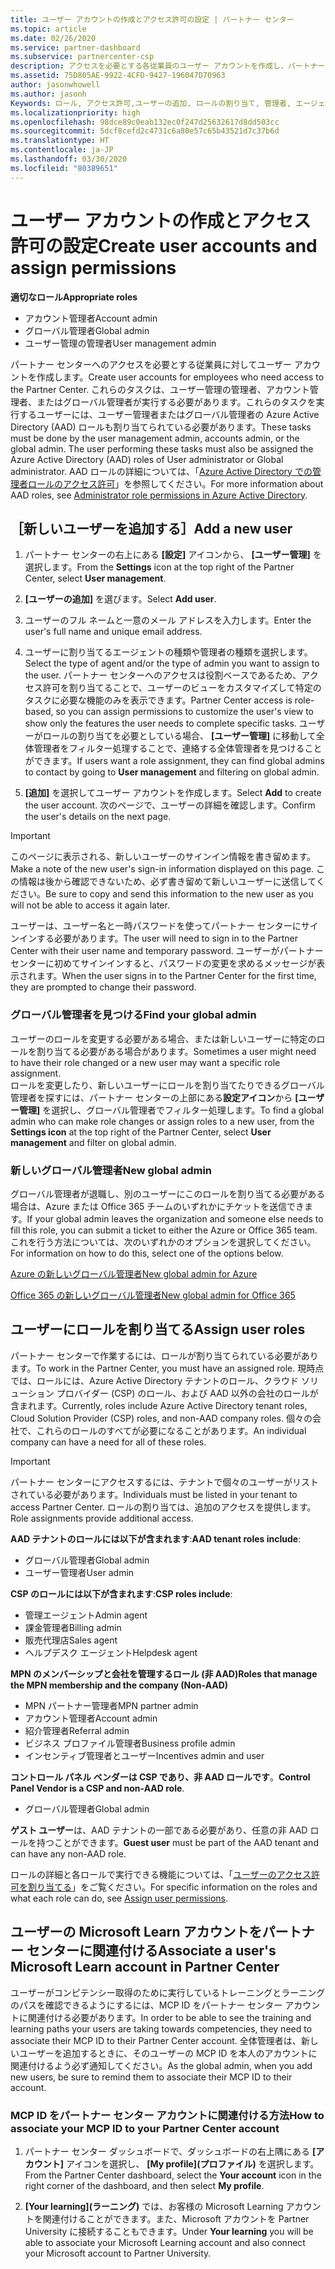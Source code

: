 ```yaml
---
title: ユーザー アカウントの作成とアクセス許可の設定 | パートナー センター
ms.topic: article
ms.date: 02/26/2020
ms.service: partner-dashboard
ms.subservice: partnercenter-csp
description: アクセスを必要とする各従業員のユーザー アカウントを作成し、パートナー センターでロールを割り当てる方法について説明します。 別の管理者特権を持つユーザーが、これを行うことができます。
ms.assetid: 75D805AE-9922-4CFD-9427-196047D70963
author: jasonwhowell
ms.author: jasonh
Keywords: ロール, アクセス許可,ユーザーの追加, ロールの割り当て, 管理者, エージェント,
ms.localizationpriority: high
ms.openlocfilehash: 98dce89c0eab132ec0f247d25632617d8dd503cc
ms.sourcegitcommit: 5dcf8cefd2c4731c6a80e57c65b43521d7c37b6d
ms.translationtype: HT
ms.contentlocale: ja-JP
ms.lasthandoff: 03/30/2020
ms.locfileid: "80389651"
---
```

# <a name="create-user-accounts-and-assign-permissions"></a><span data-ttu-id="0c482-105">ユーザー アカウントの作成とアクセス許可の設定</span><span class="sxs-lookup"><span data-stu-id="0c482-105">Create user accounts and assign permissions</span></span>

<span data-ttu-id="0c482-106">**適切なロール**</span><span class="sxs-lookup"><span data-stu-id="0c482-106">**Appropriate roles**</span></span>

- <span data-ttu-id="0c482-107">アカウント管理者</span><span class="sxs-lookup"><span data-stu-id="0c482-107">Account admin</span></span>
- <span data-ttu-id="0c482-108">グローバル管理者</span><span class="sxs-lookup"><span data-stu-id="0c482-108">Global admin</span></span>
- <span data-ttu-id="0c482-109">ユーザー管理の管理者</span><span class="sxs-lookup"><span data-stu-id="0c482-109">User management admin</span></span>

<span data-ttu-id="0c482-110">パートナー センターへのアクセスを必要とする従業員に対してユーザー アカウントを作成します。</span><span class="sxs-lookup"><span data-stu-id="0c482-110">Create user accounts for employees who need access to the Partner Center.</span></span> <span data-ttu-id="0c482-111">これらのタスクは、ユーザー管理の管理者、アカウント管理者、またはグローバル管理者が実行する必要があります。これらのタスクを実行するユーザーには、ユーザー管理者またはグローバル管理者の Azure Active Directory (AAD) ロールも割り当てられている必要があります。</span><span class="sxs-lookup"><span data-stu-id="0c482-111">These tasks must be done by the user management admin, accounts admin, or the global admin. The user performing these tasks must also be assigned the Azure Active Directory (AAD) roles of User administrator or Global administrator.</span></span> <span data-ttu-id="0c482-112">AAD ロールの詳細については、「[Azure Active Directory での管理者ロールのアクセス許可](https://docs.microsoft.com/azure/active-directory/users-groups-roles/directory-assign-admin-roles)」を参照してください。</span><span class="sxs-lookup"><span data-stu-id="0c482-112">For more information about AAD roles, see [Administrator role permissions in Azure Active Directory](https://docs.microsoft.com/azure/active-directory/users-groups-roles/directory-assign-admin-roles).</span></span>


## <a name="add-a-new-user"></a><span data-ttu-id="0c482-113">［新しいユーザーを追加する］</span><span class="sxs-lookup"><span data-stu-id="0c482-113">Add a new user</span></span>

1. <span data-ttu-id="0c482-114">パートナー センターの右上にある **[設定]** アイコンから、 **[ユーザー管理]** を選択します。</span><span class="sxs-lookup"><span data-stu-id="0c482-114">From the **Settings** icon at the top right of the Partner Center, select **User management**.</span></span>

2. <span data-ttu-id="0c482-115">**[ユーザーの追加]** を選びます。</span><span class="sxs-lookup"><span data-stu-id="0c482-115">Select **Add user**.</span></span>

3. <span data-ttu-id="0c482-116">ユーザーのフル ネームと一意のメール アドレスを入力します。</span><span class="sxs-lookup"><span data-stu-id="0c482-116">Enter the user's full name and unique email address.</span></span>

4. <span data-ttu-id="0c482-117">ユーザーに割り当てるエージェントの種類や管理者の種類を選択します。</span><span class="sxs-lookup"><span data-stu-id="0c482-117">Select the type of agent and/or the type of admin you want to assign to the user.</span></span> <span data-ttu-id="0c482-118">パートナー センターへのアクセスは役割ベースであるため、アクセス許可を割り当てることで、ユーザーのビューをカスタマイズして特定のタスクに必要な機能のみを表示できます。</span><span class="sxs-lookup"><span data-stu-id="0c482-118">Partner Center access is role-based, so you can assign permissions to customize the user's view to show only the features the user needs to complete specific tasks.</span></span>  <span data-ttu-id="0c482-119">ユーザーがロールの割り当てを必要としている場合、 **[ユーザー管理]** に移動して全体管理者をフィルター処理することで、連絡する全体管理者を見つけることができます。</span><span class="sxs-lookup"><span data-stu-id="0c482-119">If users want a role assignment, they can find global admins to contact by going to **User management** and filtering on global admin.</span></span>

5. <span data-ttu-id="0c482-120">**[追加]** を選択してユーザー アカウントを作成します。</span><span class="sxs-lookup"><span data-stu-id="0c482-120">Select **Add** to create the user account.</span></span> <span data-ttu-id="0c482-121">次のページで、ユーザーの詳細を確認します。</span><span class="sxs-lookup"><span data-stu-id="0c482-121">Confirm the user's details on the next page.</span></span>

> [!IMPORTANT]  
> <span data-ttu-id="0c482-122">このページに表示される、新しいユーザーのサインイン情報を書き留めます。</span><span class="sxs-lookup"><span data-stu-id="0c482-122">Make a note of the new user's sign-in information displayed on this page.</span></span> <span data-ttu-id="0c482-123">この情報は後から確認できないため、必ず書き留めて新しいユーザーに送信してください。</span><span class="sxs-lookup"><span data-stu-id="0c482-123">Be sure to copy and send this information to the new user as you will not be able to access it again later.</span></span> 


<span data-ttu-id="0c482-124">ユーザーは、ユーザー名と一時パスワードを使ってパートナー センターにサインインする必要があります。</span><span class="sxs-lookup"><span data-stu-id="0c482-124">The user will need to sign in to the Partner Center with their user name and temporary password.</span></span> <span data-ttu-id="0c482-125">ユーザーがパートナーセンターに初めてサインインすると、パスワードの変更を求めるメッセージが表示されます。</span><span class="sxs-lookup"><span data-stu-id="0c482-125">When the user signs in to the Partner Center for the first time, they are prompted to change their password.</span></span> 


### <a name="find-your-global-admin"></a><span data-ttu-id="0c482-126">グローバル管理者を見つける</span><span class="sxs-lookup"><span data-stu-id="0c482-126">Find your global admin</span></span>

<span data-ttu-id="0c482-127">ユーザーのロールを変更する必要がある場合、または新しいユーザーに特定のロールを割り当てる必要がある場合があります。</span><span class="sxs-lookup"><span data-stu-id="0c482-127">Sometimes a user might need to have their role changed or a new user may want a specific role assignment.</span></span>  
<span data-ttu-id="0c482-128">ロールを変更したり、新しいユーザーにロールを割り当てたりできるグローバル管理者を探すには、パートナー センターの上部にある**設定アイコン**から **[ユーザー管理]** を選択し、グローバル管理者でフィルター処理します。</span><span class="sxs-lookup"><span data-stu-id="0c482-128">To find a global admin who can make role changes or assign roles to a new user, from the **Settings icon** at the top right of the Partner Center, select **User management** and filter on global admin.</span></span> 


### <a name="new-global-admin"></a><span data-ttu-id="0c482-129">新しいグローバル管理者</span><span class="sxs-lookup"><span data-stu-id="0c482-129">New global admin</span></span>

<span data-ttu-id="0c482-130">グローバル管理者が退職し、別のユーザーにこのロールを割り当てる必要がある場合は、Azure または Office 365 チームのいずれかにチケットを送信できます。</span><span class="sxs-lookup"><span data-stu-id="0c482-130">If your global admin leaves the organization and someone else needs to fill this role, you can submit a ticket to either the Azure or Office 365 team.</span></span> <span data-ttu-id="0c482-131">これを行う方法については、次のいずれかのオプションを選択してください。</span><span class="sxs-lookup"><span data-stu-id="0c482-131">For information on how to do this, select one of the options below.</span></span>

[<span data-ttu-id="0c482-132">Azure の新しいグローバル管理者</span><span class="sxs-lookup"><span data-stu-id="0c482-132">New global admin for Azure</span></span>](https://support.microsoft.com/help/4505981/what-to-do-if-the-only-admin-for-your-mpn-program-has-left-the-company)

[<span data-ttu-id="0c482-133">Office 365 の新しいグローバル管理者</span><span class="sxs-lookup"><span data-stu-id="0c482-133">New global admin for Office 365</span></span>](https://admin.microsoft.com/)


## <a name="assign-user-roles"></a><span data-ttu-id="0c482-134">ユーザーにロールを割り当てる</span><span class="sxs-lookup"><span data-stu-id="0c482-134">Assign user roles</span></span>

<span data-ttu-id="0c482-135">パートナー センターで作業するには、ロールが割り当てられている必要があります。</span><span class="sxs-lookup"><span data-stu-id="0c482-135">To work in the Partner Center, you must have an assigned role.</span></span>  <span data-ttu-id="0c482-136">現時点では、ロールには、Azure Active Directory テナントのロール、クラウド ソリューション プロバイダー (CSP) のロール、および AAD 以外の会社のロールが含まれます。</span><span class="sxs-lookup"><span data-stu-id="0c482-136">Currently, roles include Azure Active Directory tenant roles, Cloud Solution Provider (CSP) roles, and non-AAD company roles.</span></span> <span data-ttu-id="0c482-137">個々の会社で、これらのロールのすべてが必要になることがあります。</span><span class="sxs-lookup"><span data-stu-id="0c482-137">An individual company can have a need for all of these roles.</span></span>

>[!Important]
><span data-ttu-id="0c482-138">パートナー センターにアクセスするには、テナントで個々のユーザーがリストされている必要があります。</span><span class="sxs-lookup"><span data-stu-id="0c482-138">Individuals must be listed in your tenant to access Partner Center.</span></span> <span data-ttu-id="0c482-139">ロールの割り当ては、追加のアクセスを提供します。</span><span class="sxs-lookup"><span data-stu-id="0c482-139">Role assignments provide additional access.</span></span>


<span data-ttu-id="0c482-140">**AAD テナントのロールには以下が含まれます**:</span><span class="sxs-lookup"><span data-stu-id="0c482-140">**AAD tenant roles include**:</span></span>
- <span data-ttu-id="0c482-141">グローバル管理者</span><span class="sxs-lookup"><span data-stu-id="0c482-141">Global admin</span></span>
- <span data-ttu-id="0c482-142">ユーザー管理者</span><span class="sxs-lookup"><span data-stu-id="0c482-142">User admin</span></span>

<span data-ttu-id="0c482-143">**CSP のロールには以下が含まれます**:</span><span class="sxs-lookup"><span data-stu-id="0c482-143">**CSP roles include**:</span></span>
- <span data-ttu-id="0c482-144">管理エージェント</span><span class="sxs-lookup"><span data-stu-id="0c482-144">Admin agent</span></span>
- <span data-ttu-id="0c482-145">課金管理者</span><span class="sxs-lookup"><span data-stu-id="0c482-145">Billing admin</span></span>
- <span data-ttu-id="0c482-146">販売代理店</span><span class="sxs-lookup"><span data-stu-id="0c482-146">Sales agent</span></span>
- <span data-ttu-id="0c482-147">ヘルプデスク エージェント</span><span class="sxs-lookup"><span data-stu-id="0c482-147">Helpdesk agent</span></span>

<span data-ttu-id="0c482-148">**MPN のメンバーシップと会社を管理するロール (非 AAD)**</span><span class="sxs-lookup"><span data-stu-id="0c482-148">**Roles that manage the MPN membership and the company (Non-AAD)**</span></span>
- <span data-ttu-id="0c482-149">MPN パートナー管理者</span><span class="sxs-lookup"><span data-stu-id="0c482-149">MPN partner admin</span></span>
- <span data-ttu-id="0c482-150">アカウント管理者</span><span class="sxs-lookup"><span data-stu-id="0c482-150">Account admin</span></span>
- <span data-ttu-id="0c482-151">紹介管理者</span><span class="sxs-lookup"><span data-stu-id="0c482-151">Referral admin</span></span>
- <span data-ttu-id="0c482-152">ビジネス プロファイル管理者</span><span class="sxs-lookup"><span data-stu-id="0c482-152">Business profile admin</span></span>
- <span data-ttu-id="0c482-153">インセンティブ管理者とユーザー</span><span class="sxs-lookup"><span data-stu-id="0c482-153">Incentives admin and user</span></span>

<span data-ttu-id="0c482-154">**コントロール パネル ベンダーは CSP であり、非 AAD ロールです**。</span><span class="sxs-lookup"><span data-stu-id="0c482-154">**Control Panel Vendor is a CSP and non-AAD role**.</span></span>
- <span data-ttu-id="0c482-155">グローバル管理者</span><span class="sxs-lookup"><span data-stu-id="0c482-155">Global admin</span></span>

<span data-ttu-id="0c482-156">**ゲスト ユーザー**は、AAD テナントの一部である必要があり、任意の非 AAD ロールを持つことができます。</span><span class="sxs-lookup"><span data-stu-id="0c482-156">**Guest user** must be part of the AAD tenant and can have any non-AAD role.</span></span>

<span data-ttu-id="0c482-157">ロールの詳細と各ロールで実行できる機能については、「[ユーザーのアクセス許可を割り当てる](permissions-overview.md)」をご覧ください。</span><span class="sxs-lookup"><span data-stu-id="0c482-157">For specific information on the roles and what each role can do, see [Assign user permissions](permissions-overview.md).</span></span>

## <a name="associate-a-users-microsoft-learn-account-in-partner-center"></a><span data-ttu-id="0c482-158">ユーザーの Microsoft Learn アカウントをパートナー センターに関連付ける</span><span class="sxs-lookup"><span data-stu-id="0c482-158">Associate a user's Microsoft Learn account in Partner Center</span></span>

<span data-ttu-id="0c482-159">ユーザーがコンピテンシー取得のために実行しているトレーニングとラーニングのパスを確認できるようにするには、MCP ID をパートナー センター アカウントに関連付ける必要があります。</span><span class="sxs-lookup"><span data-stu-id="0c482-159">In order to be able to see the training and learning paths your users are taking towards competencies, they need to associate their MCP ID to their Partner Center account.</span></span> <span data-ttu-id="0c482-160">全体管理者は、新しいユーザーを追加するときに、そのユーザーの MCP ID を本人のアカウントに関連付けるよう必ず通知してください。</span><span class="sxs-lookup"><span data-stu-id="0c482-160">As the global admin, when you add new users, be sure to remind them to associate their MCP ID to their account.</span></span> 

### <a name="how-to-associate-your-mcp-id-to-your-partner-center-account"></a><span data-ttu-id="0c482-161">MCP ID をパートナー センター アカウントに関連付ける方法</span><span class="sxs-lookup"><span data-stu-id="0c482-161">How to associate your MCP ID to your Partner Center account</span></span>

1. <span data-ttu-id="0c482-162">パートナー センター ダッシュボードで、ダッシュボードの右上隅にある **[アカウント]** アイコンを選択し、 **[My profile]\(プロファイル\)** を選択します。</span><span class="sxs-lookup"><span data-stu-id="0c482-162">From the Partner Center dashboard, select the **Your account** icon in the right corner of the dashboard, and then select **My profile**.</span></span>

2. <span data-ttu-id="0c482-163">**[Your learning]\(ラーニング\)** では、お客様の Microsoft Learning アカウントを関連付けることができます。また、Microsoft アカウントを Partner University に接続することもできます。</span><span class="sxs-lookup"><span data-stu-id="0c482-163">Under **Your learning** you will be able to associate your Microsoft Learning account and also connect your Microsoft account to Partner University.</span></span>







